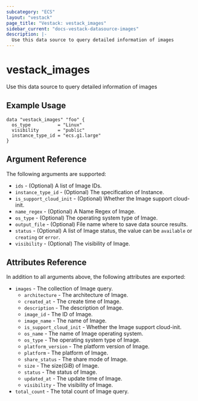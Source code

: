 ```yaml
---
subcategory: "ECS"
layout: "vestack"
page_title: "Vestack: vestack_images"
sidebar_current: "docs-vestack-datasource-images"
description: |-
  Use this data source to query detailed information of images
---
```

# vestack_images
Use this data source to query detailed information of images
## Example Usage
```hcl
data "vestack_images" "foo" {
  os_type          = "Linux"
  visibility       = "public"
  instance_type_id = "ecs.g1.large"
}
```
## Argument Reference
The following arguments are supported:
* `ids` - (Optional) A list of Image IDs.
* `instance_type_id` - (Optional) The specification of  Instance.
* `is_support_cloud_init` - (Optional) Whether the Image support cloud-init.
* `name_regex` - (Optional) A Name Regex of Image.
* `os_type` - (Optional) The operating system type of Image.
* `output_file` - (Optional) File name where to save data source results.
* `status` - (Optional) A list of Image status, the value can be `available` or `creating` or `error`.
* `visibility` - (Optional) The visibility of Image.

## Attributes Reference
In addition to all arguments above, the following attributes are exported:
* `images` - The collection of Image query.
    * `architecture` - The architecture of Image.
    * `created_at` - The create time of Image.
    * `description` - The description of Image.
    * `image_id` - The ID of Image.
    * `image_name` - The name of Image.
    * `is_support_cloud_init` - Whether the Image support cloud-init.
    * `os_name` - The name of Image operating system.
    * `os_type` - The operating system type of Image.
    * `platform_version` - The platform version of Image.
    * `platform` - The platform of Image.
    * `share_status` - The share mode of Image.
    * `size` - The size(GiB) of Image.
    * `status` - The status of Image.
    * `updated_at` - The update time of Image.
    * `visibility` - The visibility of Image.
* `total_count` - The total count of Image query.


